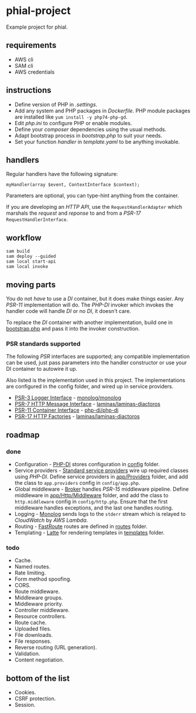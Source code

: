 # phial-project

Example project for phial.

## requirements

* AWS cli
* SAM cli
* AWS credentials

## instructions

* Define version of PHP in _.settings_.
* Add any system and PHP packages in _Dockerfile_. PHP module packages are installed like `yum install -y php74-php-gd`.
* Edit _php.ini_ to configure PHP or enable modules.
* Define your _composer_ dependencies using the usual methods.
* Adapt bootstrap process in _bootstrap.php_ to suit your needs.
* Set your function _handler_ in _template.yaml_ to be anything invokable.

## handlers

Regular handlers have the following signature:

```
myHandler(array $event, ContextInterface $context);
```

Parameters are optional, you can type-hint anything from the container.

If you are developing an _HTTP API_, use the `RequestHandlerAdapter` which marshals the _request_ and _reponse_ to and from a _PSR-17_ `RequestHandlerInterface`.

## workflow

```
sam build
sam deploy --guided
sam local start-api
sam local invoke
```

## moving parts

You do not _have_ to use a _DI_ container, but it does make things easier. Any _PSR-11_ implementation will do. The _PHP-DI_ invoker which invokes the handler code will handle _DI_ or no _DI_, it doesn't care.

To replace the _DI_ container with another implementation, build one in [bootstrap.php](bootstrap.php) and pass it into the invoker construction.

### PSR standards supported

The following _PSR_ interfaces are supported; any compatible implementation can be used, just pass parameters into the handler constructor or use your DI container to autowire it up.

Also listed is the implementation used in this project. The implementations are configured in the config folder, and wired up in service providers.

* [PSR-3 Logger Interface](https://www.php-fig.org/psr/psr-3) - [monolog/monolog](https://packagist.org/packages/monolog/monolog)
* [PSR-7 HTTP Message Interface](https://www.php-fig.org/psr/psr-7) - [laminas/laminas-diactoros](https://packagist.org/packages/laminas/laminas-diactoros)
* [PSR-11 Container Interface](https://www.php-fig.org/psr/psr-11) - [php-di/php-di](https://packagist.org/packages/php-di/php-di)
* [PSR-17 HTTP Factories](https://www.php-fig.org/psr/psr-17) - [laminas/laminas-diactoros](https://packagist.org/packages/laminas/laminas-diactoros)

## roadmap

### done

* Configuration - [PHP-DI](https://php-di.org/) stores configuration in [config](config) folder.
* Service providers - [Standard service providers](https://github.com/container-interop/service-provider/) wire up required classes using _PHP-DI_.
  Define service providers in [app/Providers](app/Providers) folder, and add the class to `app.providers` config in `config/app.php`.
* Global middleware - [Broker](https://github.com/northwoods/broker) handles _PSR-15_ middleware pipeline.
  Define middleware in [app/Http/Middleware](app/Http/Middleware) folder, and add the class to `http.middleware` config in `config/http.php`.
  Ensure that the first middleware handles exceptions, and the last one handles routing.
* Logging - [Monolog](https://github.com/Seldaek/monolog) sends logs to the `stderr` stream which is relayed to _CloudWatch_ by _AWS Lambda_.
* Routing - [FastRoute](https://github.com/nikic/FastRoute) routes are defined in [routes](routes) folder.
* Templating - [Latte](latte.nette.org/) for rendering templates in [templates](templates) folder.

### todo

* Cache.
* Named routes.
* Rate limiting.
* Form method spoofing.
* CORS.
* Route middleware.
* Middleware groups.
* Middleware priority.
* Controller middleware.
* Resource controllers.
* Route cache.
* Uploaded files.
* File downloads.
* File responses.
* Reverse routing (URL generation).
* Validation.
* Content negotiation.

## bottom of the list

* Cookies.
* CSRF protection.
* Session.

